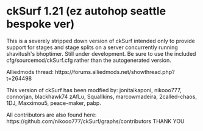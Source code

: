 
<h1>ckSurf 1.21 (ez autohop seattle bespoke ver)</h1>

<p>This is a severely stripped down version of ckSurf intended only to provide support for stages and stage splits on a server concurrently running shavitush's bhoptimer. Still under development. Be sure to use the included cfg/sourcemod/ckSurf.cfg rather than the autogenerated version.</p>

<p>Alliedmods thread: https://forums.alliedmods.net/showthread.php?t=264498</p>
<p>This version of ckSurf has been modfied by: jonitaikaponi, nikooo777, connorjan, blackhawk74
zAfLu, Squallkins, marcowmadeira, 2called-chaos, 1DJ, Maxximou5, peace-maker, pabp.</p>
<p>All contributors are also found here: https://github.com/nikooo777/ckSurf/graphs/contributors THANK YOU </p>
